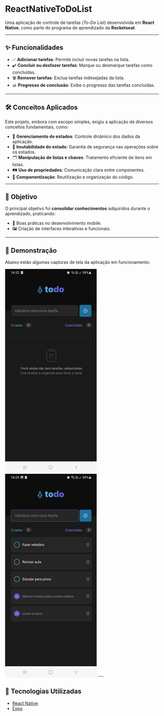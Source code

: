 # ReactNativeToDoList

Uma aplicação de controle de tarefas (*To-Do List*) desenvolvida em **React Native**, como parte do programa de aprendizado da **Rocketseat**.

---

## ✨ Funcionalidades

- ✅ **Adicionar tarefas**: Permite incluir novas tarefas na lista.
- ✔️ **Concluir ou desfazer tarefas**: Marque ou desmarque tarefas como concluídas.
- 🗑️ **Remover tarefas**: Exclua tarefas indesejadas da lista.
- 📊 **Progresso de conclusão**: Exibe o progresso das tarefas concluídas.

---

## 🛠️ Conceitos Aplicados

Este projeto, embora com escopo simples, exigiu a aplicação de diversos conceitos fundamentais, como:

- 📌 **Gerenciamento de estados**: Controle dinâmico dos dados da aplicação.
- 🔗 **Imutabilidade do estado**: Garantia de segurança nas operações sobre os estados.
- 🗂️ **Manipulação de listas e chaves**: Tratamento eficiente de itens em listas.
- 🛤️ **Uso de propriedades**: Comunicação clara entre componentes.
- 🧩 **Componentização**: Reutilização e organização do código.

---

## 🎯 Objetivo

O principal objetivo foi **consolidar conhecimentos** adquiridos durante o aprendizado, praticando:

- 📐 Boas práticas no desenvolvimento mobile.
- 🖼️ Criação de interfaces interativas e funcionais.

---

## 📸 Demonstração

Abaixo estão algumas capturas de tela da aplicação em funcionamento:

<img src="./assets/tela2.jpg" width="300"/>

<img src="./assets/tela1.jpg" width="300"/>
---

## 🚀 Tecnologias Utilizadas

- [React Native](https://reactnative.dev/)
- [Expo](https://expo.dev/)